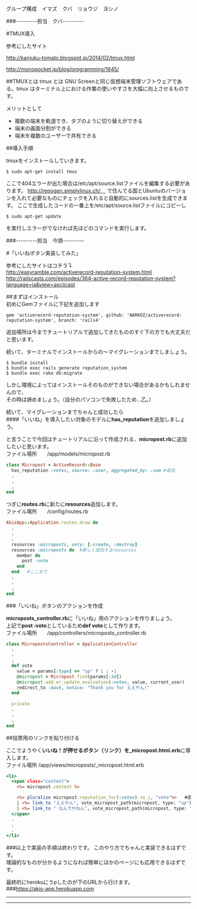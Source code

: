 グループ構成　イマズ　クバ　リョウジ　ヨシノ

###---------担当　クバ---------

#TMUX導入

参考にしたサイト

http://kanjuku-tomato.blogspot.jp/2014/02/tmux.html

http://monopocket.jp/blog/programming/1845/

##TMUXとは
tmux とは GNU Screenと同じ仮想端末管理ソフトウェアである。tmux はターミナル上における作業の使いやすさを大幅に向上させるものです。

メリットとして
* 複数の端末を軌道でき、タブのように切り替えができる
* 端末の画面分割ができる
* 端末を複数のユーザーで共有できる


##導入手順


tmuxをインストールしていきます。

`$ sudo apt-get install tmux`

ここで404エラーが出た場合は/etc/apt/source.listファイルを編集する必要があります。
http://repogen.simplylinux.ch/　
で住んでる国とUbuntuのバージョンを入れて必要なものにチェックを入れると自動的にsources.listを生成できます。
ここで生成したコードの一番上を/etc/apt/source.listファイルにコピーし

`$ sudo apt-get update`

を実行しエラーがでなければ先ほどのコマンドを実行します。





###---------担当　今頭---------

#「いいねボタン実装してみた」

参考にしたサイトはコチラ↴  
http://easyramble.com/activerecord-reputation-system.html  
http://railscasts.com/episodes/364-active-record-reputation-system?language=ja&view=asciicast

##まずはインストール  
初めにGemファイルに下記を追加します

```Gemfile
gem 'activerecord-reputation-system', github: 'NARKOZ/activerecord-reputation-system', branch: 'rails4'
```

追加場所は今までチュートリアルで追加してきたもののすぐ下の方でも大丈夫だと思います。

続いて、ターミナルでインストールからの～マイグレーションまでしましょう。

```ターミナルで打つコマンド
$ bundle install  
$ bundle exec rails generate reputation_system  
$ bundle exec rake db:migrate
```

しかし環境によってはインストールそのものができない場合があるかもしれませんので、  
その時は諦めましょう。（自分のパソコンで失敗したため...乙。）

続いて、マイグレーションまでちゃんと成功したら  
####「いいね」を導入したい対象のモデルに**has_reputation**を追加しましょう。

と言うことで今回はチュートリアルに沿って作成される、**micropost.rb**に追加したいと思います。  
ファイル場所　　/app/models/micropost.rb
```micropost.rb
class Micropost < ActiveRecord::Base  
  has_reputation :votes, source: :user, aggregated_by: :sum #追加 
  .  
  .  
  . 
end
```

つぎに**routes.rb**に新たに**resources**追加します。  
ファイル場所　　/config/routes.rb
```/config/routes.rb
AkisApp::Application.routes.draw do
  .
  .
  .
  resources :microposts, only: [:create, :destroy]
  resources :microposts do  #新しく追加するresources
    member do
      post :vote
    end
  end   #ここまで
  .
  .
  .
end
```

###「いいね」ボタンのアクションを作成

**microposts_controller.rb**に「いいね」用のアクションを作りましょう。  
上記で**post :vote**としているため**def vote**として作ります。  
ファイル場所　　/app/controllers/microposts_controller.rb
```/app/controllers/microposts_controller.rb
class MicropostsController < ApplicationController
  .
  .
  .
  def vote
    value = params[:type] == "up" ? 1 : -1
    @micropost = Micropost.find(params[:id])
    @micropost.add_or_update_evaluation(:votes, value, current_user)
    redirect_to :back, notice: "Thank you for ええやん!"
  end
  
  private
  .
  .
  .
end
```

##投票用のリンクを貼り付ける

ここでようやく**いいね！**が押せるボタン（リンク）を**_micropost.html.erb**に導入します。  
ファイル場所   /app/views/microposts/_micropost.html.erb 
```/app/views/microposts/_micropost.html.erb 
<li>
  <span class="content">
  	<%= micropost.content %>

  	<%= pluralize micropost.reputation_for(:votes).to_i, "vote"%>   #追加
  	| <%= link_to "ええやん", vote_micropost_path(micropost, type: "up"), method: "post" %>   #追加
  	| <%= link_to " なんでやねん", vote_micropost_path(micropost, type: "down"), method: "post" %>    #追加
  </span>
  .
  .
  .
</li>
```

###以上で実装の手順は終わりです。
このやり方でちゃんと実装できるはずです。  
理論的なものが分かるようになれば簡単にほかのページにも応用できるはずです。

最終的にherokuにうpしたのが下のURLから行けます。  
###https://akis-app.herokuapp.com
<hr>
<hr>




